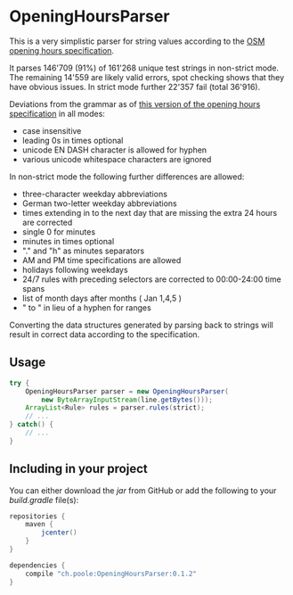 # OpeningHoursParser

This is a very simplistic parser for string values according to the [OSM opening hours specification][opening-hours-specification].

It parses 146'709 (91%) of 161'268 unique test strings in non-strict mode. The remaining 14'559 are likely valid errors, spot checking shows that they have obvious issues. In strict mode further 22'357 fail (total 36'916).

Deviations from the grammar as of [this version of the opening hours specification][opening-hours-grammar-specification] in all modes:

 * case insensitive
 * leading 0s in times optional
 * unicode EN DASH character is allowed for hyphen
 * various unicode whitespace characters are ignored

In non-strict mode the following further differences are allowed:

 * three-character weekday abbreviations
 * German two-letter weekday abbreviations
 * times extending in to the next day that are missing the extra 24 hours are corrected
 * single 0 for minutes
 * minutes in times optional
 * "." and "h" as minutes separators
 * AM and PM time specifications are allowed
 * holidays following weekdays
 * 24/7 rules with preceding selectors are corrected to 00:00-24:00 time spans
 * list of month days after months ( Jan 1,4,5 )
 * " to " in lieu of a hyphen for ranges

Converting the data structures generated by parsing back to strings will result in correct data according to the specification.

## Usage

``` java
try {
	OpeningHoursParser parser = new OpeningHoursParser(
		new ByteArrayInputStream(line.getBytes()));
	ArrayList<Rule> rules = parser.rules(strict);
	// ...
} catch() {
	// ...
}
```

## Including in your project

You can either download the *jar* from GitHub or add the following to your *build.gradle* file(s):

``` groovy
repositories {
    maven {
    	jcenter()
    }
}
```

``` groovy
dependencies {
    compile "ch.poole:OpeningHoursParser:0.1.2"
}
```


[opening-hours-specification]: http://wiki.openstreetmap.org/wiki/Key:opening_hours/specification
[opening-hours-grammar-specification]: http://wiki.openstreetmap.org/w/index.php?title=Key:opening_hours/specification&oldid=1075290
